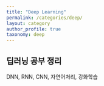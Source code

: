 ```yaml
---
title: "Deep Learning"
permalink: /categories/deep/
layout: category
author_profile: true
taxonomy: deep
---
```


## 딥러닝 공부 정리

DNN, RNN, CNN, 자연어처리, 강화학습

